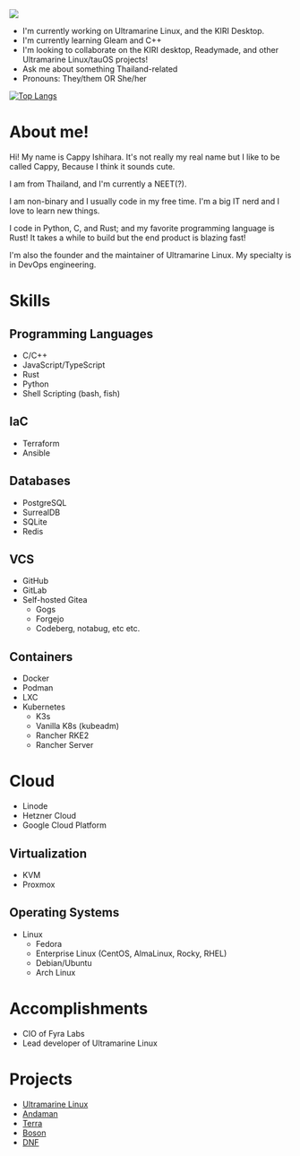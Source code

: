 <a rel="me" href="https://ordinary.cafe/@korewaChino">
  <img src="https://img.shields.io/badge/Mastodon-7289da?logo=Mastodon&logoColor=white" />
</a>

- I'm currently working on Ultramarine Linux, and the KIRI Desktop.
- I'm currently learning Gleam and C++
- I'm looking to collaborate on the KIRI desktop, Readymade, and other Ultramarine Linux/tauOS projects!
- Ask me about something Thailand-related
- Pronouns: They/them OR She/her

[![Top Langs](https://github-readme-stats.vercel.app/api/top-langs?username=korewaChino&layout=compact&langs_count=12)](https://github.com/anuraghazra/github-readme-stats)

# About me!

Hi! My name is Cappy Ishihara. It's not really my real name but I like to be called Cappy, Because I think it sounds cute.

I am from Thailand, and I'm currently a NEET(?).

I am non-binary and I usually code in my free time. I'm a big IT nerd and I love to learn new things.

I code in Python, C, and Rust; and my favorite programming language is Rust! It takes a while to build but the end product is blazing fast!

I'm also the founder and the maintainer of Ultramarine Linux. My specialty is in DevOps engineering.


# Skills

## Programming Languages
- C/C++
- JavaScript/TypeScript
- Rust
- Python
- Shell Scripting (bash, fish)

## IaC
- Terraform
- Ansible

## Databases
- PostgreSQL
- SurrealDB
- SQLite
- Redis

## VCS
- GitHub
- GitLab
- Self-hosted Gitea
  - Gogs
  - Forgejo
  - Codeberg, notabug, etc etc.

## Containers
- Docker
- Podman
- LXC
- Kubernetes
  - K3s
  - Vanilla K8s (kubeadm)
  - Rancher RKE2
  - Rancher Server

# Cloud
- Linode
- Hetzner Cloud
- Google Cloud Platform

## Virtualization
- KVM
- Proxmox

## Operating Systems
- Linux
  - Fedora
  - Enterprise Linux (CentOS, AlmaLinux, Rocky, RHEL)
  - Debian/Ubuntu
  - Arch Linux

# Accomplishments
- CIO of Fyra Labs
- Lead developer of Ultramarine Linux

# Projects
- [Ultramarine Linux](https://ultramarine-linux.org)
- [Andaman](https://github.com/FyraLabs/anda)
- [Terra](https://terra.fyralabs.com)
- [Boson](https://github.com/FyraLabs/boson)
- [DNF](https://github.com/rpm-software-management/dnf)
